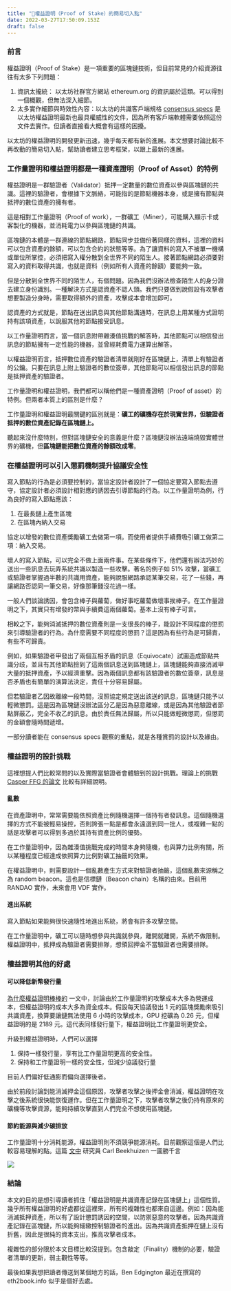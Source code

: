 ```yaml
---
title: "📝權益證明（Proof of Stake）的簡易切入點"
date: 2022-03-27T17:50:09.153Z
draft: false
---
```


### 前言

權益證明（Proof of Stake）是一項重要的區塊鏈技術，但目前常見的介紹資源往往有太多下列問題：

1. 資訊太攏統： 以太坊社群官方網站 ethereum.org 的資訊屬於這類。可以得到一個概觀，但無法深入細節。
2. 太多實作細節與時效性內容：以太坊的共識客戶端規格 [consensus specs](https://github.com/ethereum/consensus-specs) 是以太坊權益證明最新也最具權威性的文件，因為所有客戶端軟體需要依照這份文件去實作。但讀者直接看大概會有這樣的困擾。

以太坊的權益證明的開發更新迅速，幾乎每天都有新的進展。本文想要討論比較不再改動的簡易切入點，幫助讀者建立思考框架，以跟上最新的進展。


### 工作量證明和權益證明都是一種資產證明（Proof of Asset）的特例

權益證明是一群驗證者（Validator）抵押一定數量的數位資產以參與區塊鏈的共識。這裡的驗證者，會根據下文脈絡，可能指的是節點機器本身，或是擁有節點與抵押的數位資產的擁有者。

這是相對工作量證明（Proof of work），一群礦工（Miner），可能購入顯示卡或客製化的機器，並消耗電力以參與區塊鏈的共識。

區塊鏈的本體是一群連線的節點網路，節點同步並備份著同樣的資料，這裡的資料可以包含資產的餘額，可以包含合約的狀態等等。為了讓資料的寫入不被單一機構或單位所掌控，必須把寫入權分散到全世界不同的陌生人。接著節點網路必須要對寫入的資料取得共識，也就是資料（例如所有人資產的餘額）要能夠一致。

但是分散到全世界不同的陌生人，有個問題。因為我們沒辦法檢查陌生人的身分證去建立身份識別。一種解決方式是認資產不認人頭。我們只要做到說假設有攻擊者想要製造分身時，需要取得額外的資產，攻擊成本會增加即可。

認資產的方式就是，節點在送出訊息與其他節點溝通時，在訊息上用某種方式證明持有該項資產，以說服其他的節點接受訊息。

以工作量證明而言，當一個訊息附帶雜湊值挑戰的解答時，其他節點可以相信發出訊息的節點擁有一定性能的機器，並曾經耗費電力運算出解答。

以權益證明而言，抵押數位資產的驗證者清單就剛好在區塊鏈上，清單上有驗證者的公鑰。只要在訊息上附上驗證者的數位簽章，其他節點可以相信發出訊息的節點是抵押資產的驗證者。

工作量證明和權益證明，我們都可以稱他們是一種資產證明（Proof of asset）的特例。但兩者本質上的區別是什麼？

工作量證明和權益證明最關鍵的區別就是：**礦工的礦機存在於現實世界，但驗證者抵押的數位資產記錄在區塊鏈上。**

聽起來沒什麼特別，但對區塊鏈安全的意義是什麼？區塊鏈沒辦法遠端燒毀實體世界的礦機，但**區塊鏈能把數位資產的餘額改成零**。

### 在權益證明可以引入懲罰機制提升協議安全性

寫入節點的行為是必須要控制的，當協定設計者設計了一個協定要寫入節點去遵守，協定設計者必須設計相對應的誘因去引導節點的行為。以工作量證明為例，行為良好的寫入節點應該：

1. 在最長鏈上產生區塊
2. 在區塊內納入交易

協定以增發的數位資產獎勵礦工去做第一項。而使用者提供手續費吸引礦工做第二項：納入交易。

壞人的寫入節點，可以完全不做上面兩件事。在某些條件下，他們還有辦法巧妙的送出一些訊息去玩弄系統共識以製造一些攻擊。著名的例子如 51% 攻擊，當礦工或驗證者掌握過半數的共識用資產，能夠說服網路承認某筆交易，花了一些錢，再讓網路否認同一筆交易，好像那筆錢沒花過一樣。

一般人們談論誘因，會包含棒子與蘿蔔，做好事吃蘿蔔做壞事挨棒子。在工作量證明之下，其實只有增發的幣與手續費這兩個蘿蔔。基本上沒有棒子可言。

相較之下，能夠消滅抵押的數位資產則是一支很長的棒子，能設計不同程度的懲罰來引導驗證者的行為。為什麼需要不同程度的懲罰？這是因為有些行為是可歸責，有些不可歸責。

例如，如果驗證者甲發出了兩個互相矛盾的訊息（Equivocate）試圖造成節點共識分歧，並且有其他節點撿到了這兩個訊息送到區塊鏈上，區塊鏈能夠直接消滅甲大量的抵押資產，予以經濟重擊。因為兩個訊息都有該驗證者的數位簽章，訊息是否矛盾也有簡單的演算法決定，責任十分容易歸屬。

但若驗證者乙因故離線一段時間，沒照協定規定送出該送的訊息，區塊鏈只能予以輕微懲罰。這是因為區塊鏈沒辦法區分乙是因為惡意離線，或是因為其他驗證者節點屏蔽乙，完全不收乙的訊息。由於責任無法歸屬，所以只能做輕微懲罰，但懲罰的金額會隨時間遞增。

一部分讀者能在 consensus specs 觀察的重點，就是各種賞罰的設計以及緣由。


### 權益證明的設計挑戰

這裡想提人們比較常問的以及實際當驗證者會體驗到的設計挑戰。理論上的挑戰 [Casper FFG 的論文](https://arxiv.org/pdf/1710.09437.pdf) 比較有詳細說明。

#### 亂數

在資產證明中，常常需要能依照資產比例隨機選擇一個持有者發訊息。這個隨機選擇的方式不能被輕易操控，否則誇張一點是都會永遠選到同一批人，或複雜一點的話是攻擊者可以得到多過於其持有資產比例的優勢。

在工作量證明中，因為雜湊值挑戰完成的時間本身夠隨機，也與算力比例有關，所以某種程度已經達成依照算力比例對礦工抽籤的效果。

在權益證明中，則需要設計一個亂數產生方式來對驗證者抽籤，這個亂數來源稱之為 random beacon。這也是信標鏈（Beacon chain）名稱的由來。目前用 RANDAO 實作，未來會用 VDF 實作。

#### 進出系統

寫入節點如果能夠很快速隨性地進出系統，將會有許多攻擊空間。

在工作量證明中，礦工可以隨時想參與共識就參與，離開就離開，系統不做限制。權益證明中，抵押成為驗證者需要排隊，想領回押金不當驗證者也需要排隊。


### 權益證明其他的好處

#### 可以降低新幣發行量

[為什麼權益證明棒棒的](https://vitalik.ca/general/2020/11/06/pos2020_zhTW.html) 一文中，討論由於工作量證明的攻擊成本大多為營運成本，但權益證明的成本大多為資金成本。假設每天協議發出 1 元的區塊獎勵來吸引共識資產，換算要讓鏈無法使用 6 小時的攻擊成本，GPU 挖礦為 0.26 元，但權益證明的是 2189 元。這代表同樣發行量下，權益證明比工作量證明更安全。

升級到權益證明時，人們可以選擇

1. 保持一樣發行量，享有比工作量證明更高的安全性。
2. 保持和工作量證明一樣的安全性，但減少協議發行量

目前人們偏好低通膨而偏向選擇後者。

由於前段討論到能消滅押金這個原因，攻擊者攻擊之後押金會消滅，權益證明在攻擊之後系統很快能恢復運作。但在工作量證明之下，攻擊者攻擊之後仍持有原來的礦機等攻擊資源，能夠持續攻擊直到人們完全不想使用區塊鏈。

#### 節約能源與減少碳排放

工作量證明十分消耗能源，權益證明則不須競爭能源消耗。目前觀察這個是人們比較容易理解的點。這篇 [文中](https://blog.ethereum.org/2021/05/18/country-power-no-more/) 研究員 Carl Beekhuizen 一圖勝千言 

![](https://i.imgur.com/dBLihCA.png)


### 結論

本文的目的是想引導讀者抓住「權益證明是共識資產記錄在區塊鏈上」這個性質。幾乎所有權益證明的好處都從這裡來，所有的複雜性也都來自這邊。例如：因為能消滅抵押資產，所以有了設計懲罰誘因的空間，以防禦惡意的攻擊者。因為共識資產記錄在區塊鏈，所以能夠細緻控制驗證者的進出。因為共識資產抵押在鏈上沒有折舊，因此是很純的資本支出，推高攻擊者成本。

複雜性的部分限於本文目標比較沒提到。包含敲定（Finality）機制的必要，驗證者清單的更新，弱主觀性等等。

最後如果我想把讀者傳送到某個地方的話，Ben Edgington 最近在撰寫的 eth2book.info 似乎是個好去處。